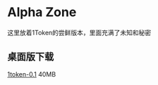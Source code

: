 # Alpha Zone

这里放着1Token的尝鲜版本，里面充满了未知和秘密


## 桌面版下载

[1token-0.1](https://1token.trade/oss/1token-0.1.exe) 40MB